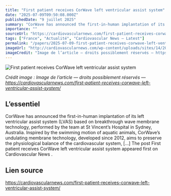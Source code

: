 ```yaml
---
title: "First patient receives CorWave left ventricular assist system"
date: "2025-07-09T09:50:08.000Z"
publishedDate: "9 juillet 2025"
summary: "CorWave has announced the first-in-human implantation of its left ventricular assist system (LVAS) based on breakthrough wave membrane technology, performed by the team at St Vincent’s Hospital in Sydney, Australia. Inspired by the swimming motion of aquatic animals, CorWave&#8217;s undulating membrane technology, developed since 2012, aims to preserve the physiological balance of the cardiovascular system, [&#8230;] The post First patient receives CorWave left ventricular assist system appeared first on Cardiovascular News ."
importance: ""
sourceUrl: "https://cardiovascularnews.com/first-patient-receives-corwave-left-ventricular-assist-system/"
tags: ["France", "Actualité", "Cardiovascular News — Latest"]
permalink: "/papers/2025-07-09-first-patient-receives-corwave-left-ventricular-assist-system"
imageUrl: "http://cardiovascularnews.com/wp-content/uploads/sites/14/2021/01/Corwave.jpg"
imageCredit: "Image de l’article — droits possiblement réservés — https://cardiovascularnews.com/first-patient-receives-corwave-left-ventricular-assist-system/"
---
```


![First patient receives CorWave left ventricular assist system](http://cardiovascularnews.com/wp-content/uploads/sites/14/2021/01/Corwave.jpg)

*Crédit image : Image de l’article — droits possiblement réservés — https://cardiovascularnews.com/first-patient-receives-corwave-left-ventricular-assist-system/*

## L’essentiel

CorWave has announced the first-in-human implantation of its left ventricular assist system (LVAS) based on breakthrough wave membrane technology, performed by the team at St Vincent’s Hospital in Sydney, Australia. Inspired by the swimming motion of aquatic animals, CorWave&#8217;s undulating membrane technology, developed since 2012, aims to preserve the physiological balance of the cardiovascular system, [&#8230;] The post First patient receives CorWave left ventricular assist system appeared first on Cardiovascular News .

## Lien source

https://cardiovascularnews.com/first-patient-receives-corwave-left-ventricular-assist-system/
